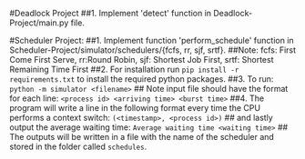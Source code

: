 #Deadlock Project
	##1. Implement 'detect' function in Deadlock-Project/main.py file.

#Scheduler Project:
	##1. Implement function 'perform_schedule' function in Scheduler-Project/simulator/schedulers/{fcfs, rr, sjf, srtf}. 
	##Note: fcfs: First Come First Serve, rr:Round Robin, sjf: Shortest Job First, srtf: Shortest Remaining Time First 
	##2. For installation run `pip install -r requirements.txt` to install the required python packages.
	##3. To run: `python -m simulator <filename>`
	##   Note input file should have the format for each line: `<process id> <arriving time> <burst time>`
	##4. The program will write a line in the following format every time the CPU performs a context switch: `(<timestamp>, <process id>)`
	##    and lastly output the average waiting time: `Average waiting time <waiting time>`
	##    The outputs will be written in a file with the name of the scheduler and stored in the folder called `schedules`.
